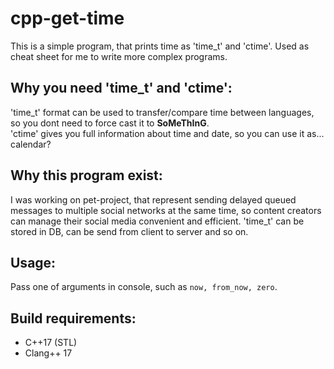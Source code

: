 # cpp-get-time
This is a simple program, that prints time as 'time_t' and 'ctime'. Used as cheat sheet for me to write more complex programs.

## Why you need 'time_t' and 'ctime':
'time_t' format can be used to transfer/compare time between languages, so you dont need to force cast it to **SoMeThInG**. <br />
'ctime' gives you full information about time and date, so you can use it as... calendar?

## Why this program exist:
I was working on pet-project, that represent sending delayed queued messages to multiple social networks at the same time, so content creators can manage their social media convenient and efficient. 'time_t' can be stored in DB,  can be send from client to server and so on.

## Usage:
Pass one of arguments in console, such as ```now, from_now, zero```.

## Build requirements:
- C++17 (STL)
- Clang++ 17
